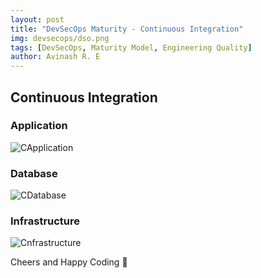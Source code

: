 ```yaml
---
layout: post
title: "DevSecOps Maturity - Continuous Integration"
img: devsecops/dso.png
tags: [DevSecOps, Maturity Model, Engineering Quality]
author: Avinash R. E
---
```


## Continuous Integration

### Application

![CApplication]({{site.baseurl}}/assets/img/devsecops/CApplication.png)

### Database

![CDatabase]({{site.baseurl}}/assets/img/devsecops/CDatabase.png)

### Infrastructure

![Cnfrastructure]({{site.baseurl}}/assets/img/devsecops/CInfrastructure.png)

Cheers and Happy Coding 🤘
